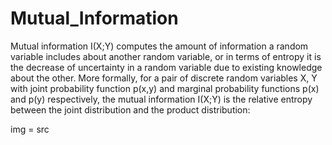 # Mutual_Information


Mutual information I(X;Y) computes the amount of information a random variable includes about another random variable, or in terms of entropy it is the decrease of uncertainty in a random variable due to existing knowledge about the other. More formally, for a pair of discrete random variables X, Y with joint probability function p(x,y) and marginal probability functions p(x) and p(y) respectively, the mutual information I(X;Y) is the relative entropy between the joint distribution and the product distribution:

img = src
